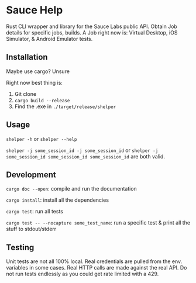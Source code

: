 # Sauce Help
Rust CLI wrapper and library for the Sauce Labs public API.  Obtain Job details for specific jobs, builds.  A Job right now is: Virtual Desktop, iOS Simulator, & Android Emulator tests.

## Installation
Maybe use cargo?  Unsure

Right now best thing is:
1. Git clone
2. `cargo build --release`
3. Find the .exe in `./target/release/shelper`

## Usage
`shelper -h` or `shelper --help`

`shelper -j some_session_id -j some_session_id` or `shelper -j some_session_id some_session_id some_session_id` are both valid.

## Development
`cargo doc --open`: compile and run the documentation

`cargo install`: install all the dependencies

`cargo test`: run all tests

`cargo test -- --nocapture some_test_name`: run a specific test & print all the stuff to stdout/stderr

## Testing
Unit tests are not all 100% local. Real credentials are pulled from the env. variables in some cases.  Real HTTP calls are made against the real API.  Do not run tests endlessly as you could get rate limited with a 429.